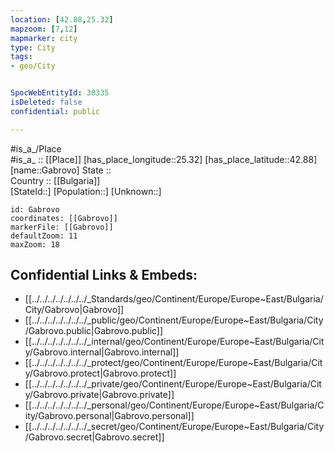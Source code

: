 ```yaml
---
location: [42.88,25.32] 
mapzoom: [7,12] 
mapmarker: city 
type: City
tags:
- geo/City


SpocWebEntityId: 30335
isDeleted: false
confidential: public

---
```

#is_a_/Place  
#is_a_ :: [[Place]] 
[has_place_longitude::25.32] 
[has_place_latitude::42.88] 
[name::Gabrovo] 
State ::  
Country :: [[Bulgaria]]  
[StateId::] 
[Population::] 
[Unknown::] 


```leaflet
id: Gabrovo
coordinates: [[Gabrovo]] 
markerFile: [[Gabrovo]] 
defaultZoom: 11 
maxZoom: 18
```


## Confidential Links & Embeds: 
- [[../../../../../../../_Standards/geo/Continent/Europe/Europe~East/Bulgaria/City/Gabrovo|Gabrovo]] 
- [[../../../../../../../_public/geo/Continent/Europe/Europe~East/Bulgaria/City/Gabrovo.public|Gabrovo.public]] 
- [[../../../../../../../_internal/geo/Continent/Europe/Europe~East/Bulgaria/City/Gabrovo.internal|Gabrovo.internal]] 
- [[../../../../../../../_protect/geo/Continent/Europe/Europe~East/Bulgaria/City/Gabrovo.protect|Gabrovo.protect]] 
- [[../../../../../../../_private/geo/Continent/Europe/Europe~East/Bulgaria/City/Gabrovo.private|Gabrovo.private]] 
- [[../../../../../../../_personal/geo/Continent/Europe/Europe~East/Bulgaria/City/Gabrovo.personal|Gabrovo.personal]] 
- [[../../../../../../../_secret/geo/Continent/Europe/Europe~East/Bulgaria/City/Gabrovo.secret|Gabrovo.secret]] 
